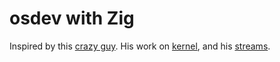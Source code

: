 # osdev with Zig
Inspired by this [crazy guy](https://github.com/gamozolabs).
His work on [kernel](https://github.com/gamozolabs/chocolate_milk), and his
[streams](https://www.youtube.com/playlist?list=PLSkhUfcCXvqGQsWPeDkSvtqvKlDT7T9Ma).
